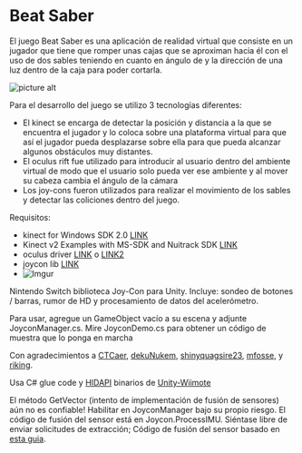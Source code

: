 # Beat Saber

El juego Beat Saber es una aplicación de realidad virtual que consiste en un jugador que tiene que romper unas cajas que 
se aproximan hacia él con el uso de dos sables teniendo en cuanto en ángulo de y la dirección de una luz dentro de la caja para poder cortarla.

![picture alt](https://i2.wp.com/vrespawn.com/wp-content/uploads/2019/02/Beat-Saber-from-Pesky.png?fit=624%2C351&ssl=1 "Beat Saber")

Para el desarrollo del juego se utilizo 3 tecnologías diferentes:
* El kinect se encarga de detectar la posición y distancia a la que se encuentra el jugador y lo coloca sobre una plataforma virtual para que así el jugador pueda desplazarse sobre ella para que pueda alcanzar algunos obstáculos muy distantes.
* El oculus rift fue utilizado para introducir al usuario dentro del ambiente virtual de modo que el usuario solo pueda ver ese ambiente y al mover su cabeza cambia el ángulo de la cámara 
* Los joy-cons fueron utilizados para realizar el movimiento de los sables y detectar las coliciones dentro del juego.


Requisitos:
- kinect for Windows SDK 2.0 [LINK](https://www.microsoft.com/en-us/download/details.aspx?id=44561)
- Kinect v2 Examples with MS-SDK and Nuitrack SDK [LINK](https://assetstore.unity.com/packages/3d/characters/kinect-v2-examples-with-ms-sdk-and-nuitrack-sdk-18708)
- oculus driver [LINK](https://assetstore.unity.com/packages/tools/integration/oculus-integration-82022) o [LINK2](https://developer.oculus.com/downloads/package/unity-integration/)
- joycon lib [LINK](https://github.com/Looking-Glass/JoyconLib)
- ![Imgur](https://i.imgur.com/BbV6Srg.gif)

Nintendo Switch biblioteca Joy-Con para Unity. Incluye: sondeo de botones / barras, rumor de HD y procesamiento de datos del acelerómetro.

Para usar, agregue un GameObject vacío a su escena y adjunte JoyconManager.cs. Mire JoyconDemo.cs para obtener un código de muestra que lo ponga en marcha

Con agradecimientos a  [CTCaer](https://github.com/ctcaer/jc_toolkit/), [dekuNukem](https://github.com/dekuNukem/Nintendo_Switch_Reverse_Engineering), [shinyquagsire23](https://github.com/shinyquagsire23/HID-Joy-Con-Whispering), [mfosse](https://github.com/mfosse/JoyCon-Driver), y [riking](https://github.com/riking/joycon).

Usa C# glue code y [HIDAPI](https://github.com/signal11/hidapi) binarios de  [Unity-Wiimote](https://github.com/Flafla2/Unity-Wiimote)

El método GetVector (intento de implementación de fusión de sensores) aún no es confiable! Habilitar en JoyconManager bajo su propio riesgo. El código de fusión del sensor está en Joycon.ProcessIMU. Siéntase libre de enviar solicitudes de extracción; Código de fusión del sensor basado en [esta guia](starlino.com/imu_guide.html).
